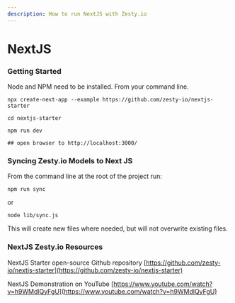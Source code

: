 ```yaml
---
description: How to run NextJS with Zesty.io
---
```


# NextJS

### Getting Started

Node and NPM need to be installed. From your command line.

```
npx create-next-app --example https://github.com/zesty-io/nextjs-starter

cd nextjs-starter

npm run dev

## open browser to http://localhost:3000/
```

### Syncing Zesty.io Models to Next JS

From the command line at the root of the project run:

```
npm run sync
```

or

```
node lib/sync.js
```

This will create new files where needed, but will not overwrite existing files.

### NextJS Zesty.io Resources&#x20;

NextJS Starter open-source Github repository [https://github.com/zesty-io/nextjs-starter](https://github.com/zesty-io/nextjs-starter)

NextJS Demonstration on YouTube [https://www.youtube.com/watch?v=h9WMdlQyFgU](https://www.youtube.com/watch?v=h9WMdlQyFgU)
